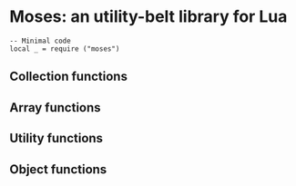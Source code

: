 # Moses: an utility-belt library for Lua

    -- Minimal code
    local _ = require ("moses")

## Collection functions

## Array functions

## Utility functions

## Object functions